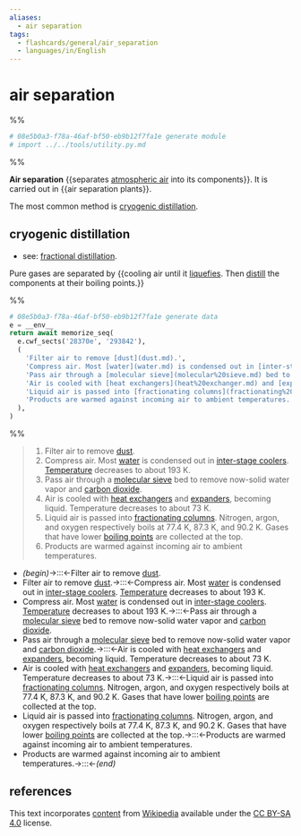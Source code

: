 ```yaml
---
aliases:
  - air separation
tags:
  - flashcards/general/air_separation
  - languages/in/English
---
```


# air separation

%%

```Python
# 08e5b0a3-f78a-46af-bf50-eb9b12f7fa1e generate module
# import ../../tools/utility.py.md
```

%%

__Air separation__ {{separates [atmospheric air](atmosphere%20of%20Earth.md) into its components}}. It is carried out in {{air separation plants}}. <!--SR:!2024-02-26,214,270!2024-02-15,249,330-->

The most common method is [cryogenic distillation](#cryogenic%20distillation).

## cryogenic distillation

- see: [fractional distillation](fractional%20distillation.md).

Pure gases are separated by {{cooling air until it [liquefies](liquefaction.md). Then [distill](distillation.md) the components at their boiling points.}} <!--SR:!2024-01-23,123,190-->

%%

```Python
# 08e5b0a3-f78a-46af-bf50-eb9b12f7fa1e generate data
e = __env__
return await memorize_seq(
  e.cwf_sects('28370e', '293842'),
  (
    'Filter air to remove [dust](dust.md).',
    'Compress air. Most [water](water.md) is condensed out in [inter-stage coolers](intercooler.md). [Temperature](temperature.md) decreases to about 193 K.',
    'Pass air through a [molecular sieve](molecular%20sieve.md) bed to remove now-solid water vapor and [carbon dioxide](carbon%20dioxide.md).',
    'Air is cooled with [heat exchangers](heat%20exchanger.md) and [expanders](expander.md), becoming liquid. Temperature decreases to about 73 K.',
    'Liquid air is passed into [fractionating columns](fractionating%20column.md). Nitrogen, argon, and oxygen respectively boils at 77.4 K, 87.3 K, and 90.2 K. Gases that have lower [boiling points](boiling%20point.md) are collected at the top.',
    'Products are warmed against incoming air to ambient temperatures.',
  ),
)
```

%%

<!--08e5b0a3-f78a-46af-bf50-eb9b12f7fa1e generate section="28370e"--><!-- The following content is generated at 2023-03-24T01:07:46.430558+08:00. Any edits will be overridden! -->

> 1. Filter air to remove [dust](dust.md).
> 2. Compress air. Most [water](water.md) is condensed out in [inter-stage coolers](intercooler.md). [Temperature](temperature.md) decreases to about 193 K.
> 3. Pass air through a [molecular sieve](molecular%20sieve.md) bed to remove now-solid water vapor and [carbon dioxide](carbon%20dioxide.md).
> 4. Air is cooled with [heat exchangers](heat%20exchanger.md) and [expanders](expander.md), becoming liquid. Temperature decreases to about 73 K.
> 5. Liquid air is passed into [fractionating columns](fractionating%20column.md). Nitrogen, argon, and oxygen respectively boils at 77.4 K, 87.3 K, and 90.2 K. Gases that have lower [boiling points](boiling%20point.md) are collected at the top.
> 6. Products are warmed against incoming air to ambient temperatures.

<!--/08e5b0a3-f78a-46af-bf50-eb9b12f7fa1e-->

<!--08e5b0a3-f78a-46af-bf50-eb9b12f7fa1e generate section="293842"--><!-- The following content is generated at 2024-01-04T20:17:51.438466+08:00. Any edits will be overridden! -->

- _(begin)_→:::←Filter air to remove [dust](dust.md). <!--SR:!2024-02-19,253,330!2024-04-30,310,330-->
- Filter air to remove [dust](dust.md).→:::←Compress air. Most [water](water.md) is condensed out in [inter-stage coolers](intercooler.md). [Temperature](temperature.md) decreases to about 193 K. <!--SR:!2024-07-09,306,270!2024-04-04,290,330-->
- Compress air. Most [water](water.md) is condensed out in [inter-stage coolers](intercooler.md). [Temperature](temperature.md) decreases to about 193 K.→:::←Pass air through a [molecular sieve](molecular%20sieve.md) bed to remove now-solid water vapor and [carbon dioxide](carbon%20dioxide.md). <!--SR:!2024-01-17,182,250!2024-01-12,21,150-->
- Pass air through a [molecular sieve](molecular%20sieve.md) bed to remove now-solid water vapor and [carbon dioxide](carbon%20dioxide.md).→:::←Air is cooled with [heat exchangers](heat%20exchanger.md) and [expanders](expander.md), becoming liquid. Temperature decreases to about 73 K. <!--SR:!2024-07-02,214,230!2024-01-25,184,250-->
- Air is cooled with [heat exchangers](heat%20exchanger.md) and [expanders](expander.md), becoming liquid. Temperature decreases to about 73 K.→:::←Liquid air is passed into [fractionating columns](fractionating%20column.md). Nitrogen, argon, and oxygen respectively boils at 77.4 K, 87.3 K, and 90.2 K. Gases that have lower [boiling points](boiling%20point.md) are collected at the top. <!--SR:!2024-06-15,234,230!2024-02-08,191,250-->
- Liquid air is passed into [fractionating columns](fractionating%20column.md). Nitrogen, argon, and oxygen respectively boils at 77.4 K, 87.3 K, and 90.2 K. Gases that have lower [boiling points](boiling%20point.md) are collected at the top.→:::←Products are warmed against incoming air to ambient temperatures. <!--SR:!2024-04-10,247,270!2024-01-08,161,230-->
- Products are warmed against incoming air to ambient temperatures.→:::←_(end)_ <!--SR:!2024-04-29,309,330!2025-01-04,428,290-->

<!--/08e5b0a3-f78a-46af-bf50-eb9b12f7fa1e-->

## references

This text incorporates [content](https://en.wikipedia.org/wiki/air_separation) from [Wikipedia](Wikipedia.md) available under the [CC BY-SA 4.0](https://creativecommons.org/licenses/by-sa/4.0/) license.
